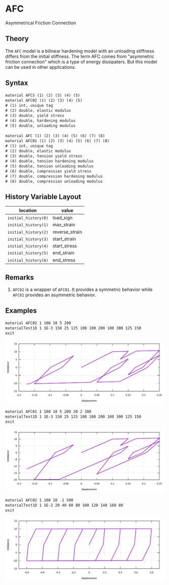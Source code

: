 # AFC

Asymmetrical Friction Connection

## Theory

The `AFC` model is a bilinear hardening model with an unloading stiffness differs from the initial stiffness. The term
AFC comes from "asymmetric friction connection" which is a type of energy dissipaters. But this model can be used in
other applications.

## Syntax

```
material AFCS (1) (2) (3) (4) (5)
material AFC02 (1) (2) (3) (4) (5)
# (1) int, unique tag
# (2) double, elastic modulus
# (3) double, yield stress
# (4) double, hardening modulus
# (5) double, unloading modulus

material AFC (1) (2) (3) (4) (5) (6) (7) (8)
material AFC01 (1) (2) (3) (4) (5) (6) (7) (8)
# (1) int, unique tag
# (2) double, elastic modulus
# (3) double, tension yield stress
# (4) double, tension hardening modulus
# (5) double, tension unloading modulus
# (6) double, compression yield stress
# (7) double, compression hardening modulus
# (8) double, compression unloading modulus
```

## History Variable Layout

| location             | value          |
|----------------------|----------------|
| `initial_history(0)` | load_sign      |
| `initial_history(1)` | max_strain     |
| `initial_history(2)` | reverse_strain |
| `initial_history(3)` | start_strain   |
| `initial_history(4)` | start_stress   |
| `initial_history(5)` | end_strain     |
| `initial_history(6)` | end_stress     |

## Remarks

1. `AFC02` is a wrapper of `AFC01`. It provides a symmetric behavior while `AFC01` provides an asymmetric behavior.

## Examples

```
material AFC02 1 100 10 5 200
materialTest1D 1 1E-3 150 25 125 100 100 200 100 300 125 150
exit
```

![example one](AFC.EX1.svg)

```
material AFC01 1 100 10 5 200 20 2 300
materialTest1D 1 1E-3 150 25 125 100 100 200 100 300 125 150
exit
```

![example two](AFC.EX2.svg)

```
material AFC02 1 100 10 .1 500
materialTest1D 1 1E-2 20 40 60 80 100 120 140 160 80
exit
```

![example three](AFC.EX3.svg)
